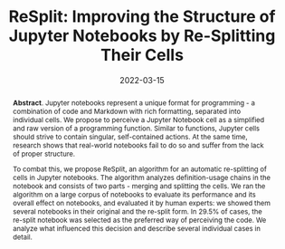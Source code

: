 ---
title: "ReSplit: Improving the Structure of Jupyter Notebooks by Re-Splitting Their Cells"
authors: '<i>Sergey Titov, Yaroslav Golubev, and Timofey Bryksin</i>'
status: "accepted"
collection: publications
permalink: /publication/2022-03-15-resplit
date: 2022-03-15
venue: "<b>SANER'22</b>"
pdf: 'https://arxiv.org/pdf/2112.14825.pdf'
data: 'https://github.com/JetBrains-Research/ReSplit'
id: 'C15'
abstract: "<p><b>Abstract</b>. Jupyter notebooks represent a unique format for programming - a combination of code and Markdown with rich formatting, separated into individual cells. We propose to perceive a Jupyter Notebook cell as a simplified and raw version of a programming function. Similar to functions, Jupyter cells should strive to contain singular, self-contained actions. At the same time, research shows that real-world notebooks fail to do so and suffer from the lack of proper structure.</p><p>To combat this, we propose ReSplit, an algorithm for an automatic re-splitting of cells in Jupyter notebooks. The algorithm analyzes definition-usage chains in the notebook and consists of two parts - merging and splitting the cells. We ran the algorithm on a large corpus of notebooks to evaluate its performance and its overall effect on notebooks, and evaluated it by human experts: we showed them several notebooks in their original and the re-split form. In 29.5% of cases, the re-split notebook was selected as the preferred way of perceiving the code. We analyze what influenced this decision and describe several individual cases in detail.</p>"
---